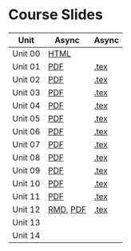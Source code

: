 # Course Slides 

| Unit    | Async                                                                               | Async                         |
|---------|-------------------------------------------------------------------------------------|-------------------------------|
| Unit 00 | [HTML](https://raw.githack.com/mids-w203/slides/main/unit_00/course_logistics.html) |                               |
| Unit 01 | [PDF](./unit_01/unit_01.pdf)                                                        | [.tex](./unit_01/unit_01.tex) |
| Unit 02 | [PDF](./unit_02/unit_02.pdf)                                                        | [.tex](./unit_02/unit_02.tex) |
| Unit 03 | [PDF](./unit_03/unit_03.pdf)                                                        | [.tex](./unit_03/unit_03.tex) |
| Unit 04 | [PDF](./unit_04/unit_04.pdf)                                                        | [.tex](./unit_04/unit_04.tex) |
| Unit 05 | [PDF](./unit_05/unit_05.pdf)                                                        | [.tex](./unit_05/unit_05.tex) |
| Unit 06 | [PDF](./unit_06/unit_06.pdf)                                                        | [.tex](./unit_06/unit_06.tex) |
| Unit 07 | [PDF](./unit_07/unit_07.pdf)                                                        | [.tex](./unit_07/unit_07.tex) |
| Unit 08 | [PDF](./unit_08/unit_08.pdf)                                                        | [.tex](./unit_08/unit_08.tex) |
| Unit 09 | [PDF](./unit_09/unit_09.pdf)                                                        | [.tex](./unit_09/unit_09.tex) |
| Unit 10 | [PDF](./unit_10/unit_10.pdf)                                                        | [.tex](./unit_10/unit_10.tex) |
| Unit 11 | [PDF](./unit_11/unit_11.pdf)                                                        | [.tex](./unit_11/unit_11.tex) |
| Unit 12 | [RMD](./unit_12/unit_12_clm_assumptions.Rmd), [PDF](./unit_12/unit_12.pdf)          | [.tex](./unit_12/unit_12.tex) |
| Unit 13 |                                                                                     |                               |
| Unit 14 |                                                                                     |                               |
